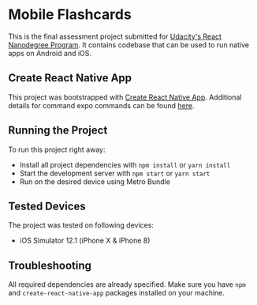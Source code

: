 # Mobile Flashcards

This is the final assessment project submitted for [Udacity's React Nanodegree Program](https://www.udacity.com/course/react-nanodegree--nd019). It contains codebase that can be used to run native apps on Android and iOS. 


## Create React Native App

This project was bootstrapped with [Create React Native App](https://facebook.github.io/react-native/docs/getting-started.html). Additional details for command expo commands can be found [here](https://docs.expo.io/).

## Running the Project

To run this project right away:

* Install all project dependencies with `npm install` or `yarn install`
* Start the development server with `npm start` or `yarn start`
* Run on the desired device using Metro Bundle

## Tested Devices

The project was tested on following devices:
* iOS Simulator 12.1 (iPhone X & iPhone 8)

## Troubleshooting

All required dependencies are already specified. Make sure you have `npm` and `create-react-native-app` packages installed on your machine.

